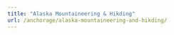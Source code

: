 ```yaml
---
title: "Alaska Mountaineering & Hikding"
url: /anchorage/alaska-mountaineering-and-hikding/
---
```

